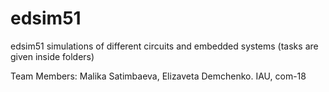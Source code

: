# edsim51
edsim51 simulations of different circuits and embedded systems
(tasks are given inside folders)

Team Members: Malika Satimbaeva, Elizaveta Demchenko. IAU, com-18
